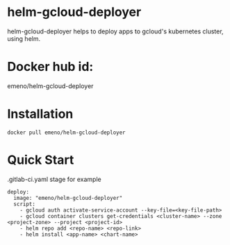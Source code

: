 helm-gcloud-deployer
======

helm-gcloud-deployer helps to deploy apps to gcloud's kubernetes cluster, using helm.

# Docker hub id:

emeno/helm-gcloud-deployer

# Installation

```
docker pull emeno/helm-gcloud-deployer
```

# Quick Start

.gitlab-ci.yaml stage for example

```shell
deploy:
  image: "emeno/helm-gcloud-deployer"
  script:
    - gcloud auth activate-service-account --key-file=<key-file-path>
    - gcloud container clusters get-credentials <cluster-name> --zone <project-zone> --project <project-id>
    - helm repo add <repo-name> <repo-link>
    - helm install <app-name> <chart-name>
````